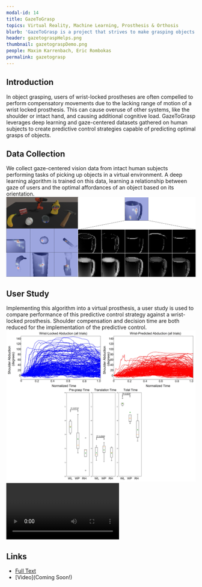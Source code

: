 ```yaml
---
modal-id: 14
title: GazeToGrasp
topics: Virtual Reality, Machine Learning, Prosthesis & Orthosis
blurb: 'GazeToGrasp is a project that strives to make grasping objects more accessible to upper-limb prosthesis users. Many prosthesis users use compensatory strategies to make up for the range of motion deficiency in a wrist-locked prosthetic limb and experience additional cognitive load when using wrist-locked upper limb prostheses. GazeToGrasp uses deep learning to create a predictive control strategy for a virtual upper-limb prosthesis with the goal of assisting prosthesis users in performing grasping tasks. '
header: gazetograspHelps.png
thumbnail: gazetograspDemo.png
people: Maxim Karrenbach, Eric Rombokas
permalink: gazetograsp
---
```


## Introduction
In object grasping, users of wrist-locked prostheses are often compelled to perform compensatory movements due to the lacking range of motion of a wrist locked prosthesis. This can cause overuse of other systems, like the shoulder or intact hand, and causing additional cognitive load. GazeToGrasp leverages deep learning and gaze-centered datasets gathered on human subjects to create predictive control strategies capable of predicting optimal grasps of objects. 

## Data Collection
We collect gaze-centered vision data from intact human subjects performing tasks of picking up objects in a virtual environment. A deep learning algorithm is trained on this data, learning a relationship between gaze of users and the optimal affordances of an object based on its orientation.
![Data Collection Objects](/media/gazetograspData.png)

## User Study
Implementing this algorithm into a virtual prosthesis, a user study is used to compare performance of this predictive control strategy against a wrist-locked prosthesis. Shoulder compensation and decision time are both reduced for the implementation of the predictive control.
![User Study Results](/media/gazetograspUser.png)
<video src="https://user-images.githubusercontent.com/40015433/171765558-e5afe6fb-37db-4457-aa37-189e513a2d95.mp4" controls="controls" style="max-width: 730px;">
</video>

## Links
- [Full Text](https://ieeexplore.ieee.org/document/9698069)
- [Video](Coming Soon!)
